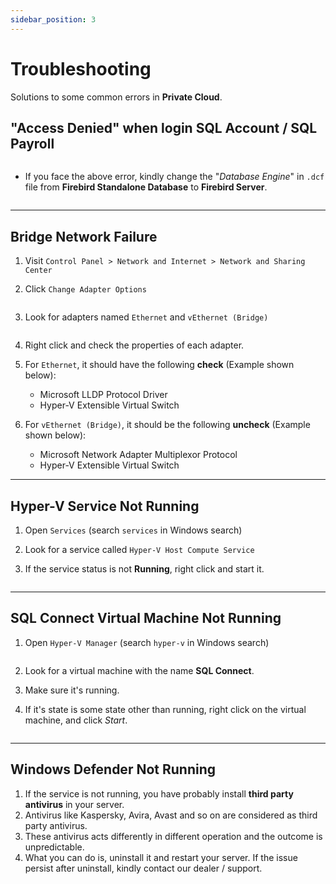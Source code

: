 ```yaml
---
sidebar_position: 3
---
```


# Troubleshooting

Solutions to some common errors in **Private Cloud**.

## "Access Denied" when login SQL Account / SQL Payroll

   <Image path="/img/private-cloud/access-denied-1.png" />

- If you face the above error, kindly change the "_Database Engine_" in `.dcf` file from **Firebird Standalone Database** to **Firebird Server**.

   <Image path="/img/private-cloud/access-denied-2.png" />

---

## Bridge Network Failure

1. Visit `Control Panel > Network and Internet > Network and Sharing Center`
2. Click `Change Adapter Options`

   <Image path="/img/private-cloud/bridge-1.png" />

3. Look for adapters named `Ethernet` and `vEthernet (Bridge)`

   <Image path="/img/private-cloud/bridge-2.png" />

4. Right click and check the properties of each adapter.
5. For `Ethernet`, it should have the following **check** (Example shown below):

   - Microsoft LLDP Protocol Driver
   - Hyper-V Extensible Virtual Switch

   <Image path="/img/private-cloud/bridge-3.png" />

6. For `vEthernet (Bridge)`, it should be the following **uncheck** (Example shown below):

   - Microsoft Network Adapter Multiplexor Protocol
   - Hyper-V Extensible Virtual Switch

   <Image path="/img/private-cloud/bridge-4.png" />

---

## Hyper-V Service Not Running

1. Open `Services` (search `services` in Windows search)
2. Look for a service called `Hyper-V Host Compute Service`
3. If the service status is not **Running**, right click and start it.

   <Image path="/img/private-cloud/hyper-v-status.png" />

---

## SQL Connect Virtual Machine Not Running

1. Open `Hyper-V Manager` (search `hyper-v` in Windows search)

   <Image path="/img/private-cloud/vm-status-1.png" />

2. Look for a virtual machine with the name **SQL Connect**.
3. Make sure it's running.
4. If it's state is some state other than running, right click on the virtual machine, and click _Start_.

   <Image path="/img/private-cloud/vm-status-2.png" />

---

## Windows Defender Not Running

1. If the service is not running, you have probably install **third party antivirus** in your server.
2. Antivirus like Kaspersky, Avira, Avast and so on are considered as third party antivirus.
3. These antivirus acts differently in different operation and the outcome is unpredictable.
4. What you can do is, uninstall it and restart your server. If the issue persist after uninstall, kindly contact our dealer / support.
